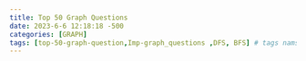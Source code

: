 ```yaml
---
title: Top 50 Graph Questions
date: 2023-6-6 12:18:18 -500
categories: [GRAPH]
tags: [top-50-graph-question,Imp-graph_questions ,DFS, BFS] # tags nams should always be lowercase
---
```


